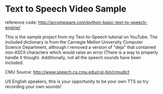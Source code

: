 # Text to Speech Video Sample
reference code: http://arcompware.com/python-basic-text-to-speech-engine/<br>

This is the sample project from my Text-to-Speech tutorial on YouTube. The included dictionary is from the Carnegie Mellon University Computer Science Department, although I removed a version of "deja" that contained non-ASCII characters which would raise an error (There is a way to properly handle it though). Additionally, not all the speech sounds have been included.

CMU Source: http://www.speech.cs.cmu.edu/cgi-bin/cmudict

US English speakers, this is your opportunity to be your own TTS so try recording your own sounds!
